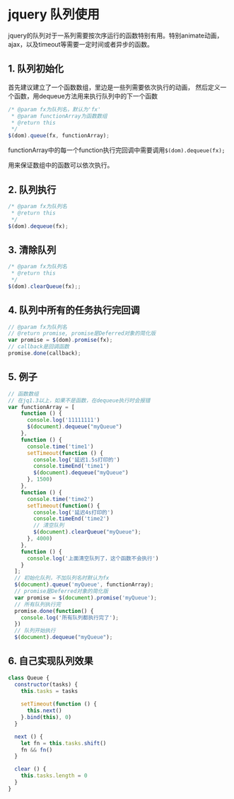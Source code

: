 # jquery 队列使用

jquery的队列对于一系列需要按次序运行的函数特别有用。特别animate动画，ajax，以及timeout等需要一定时间或者异步的函数。

## 1. 队列初始化

首先建议建立了一个函数数组，里边是一些列需要依次执行的动画，
然后定义一个函数，用dequeue方法用来执行队列中的下一个函数

```javascript
/* @param fx为队列名，默认为'fx'
 * @param functionArray为函数数组
 * @return this
 */
$(dom).queue(fx, functionArray); 
```

functionArray中的每一个function执行完回调中需要调用```$(dom).dequeue(fx);```

用来保证数组中的函数可以依次执行。

## 2. 队列执行

```javascript
/* @param fx为队列名
 * @return this
 */
$(dom).dequeue(fx);
```

## 3. 清除队列

```javascript
/* @param fx为队列名
 * @return this
 */
$(dom).clearQueue(fx);;
```

## 4. 队列中所有的任务执行完回调

```javascript
// @param fx为队列名
// @return promise, promise是Deferred对象的简化版
var promise = $(dom).promise(fx);
// callback是回调函数
promise.done(callback);
```

## 5. 例子

```javascript
// 函数数组
// 在jq1.3以上，如果不是函数，在dequeue执行时会报错
var functionArray = [
    function () {
      console.log('11111111')
      $(document).dequeue("myQueue")
    },
    function () {
      console.time('time1')
      setTimeout(function () {
        console.log('延迟1.5s打印的')
        console.timeEnd('time1')
        $(document).dequeue("myQueue")
      }, 1500)
    },
    function () {
      console.time('time2')
      setTimeout(function() {
        console.log('延迟4s打印的')
        console.timeEnd('time2')
        // 清空队列
        $(document).clearQueue("myQueue");
      }, 4000)
    },
    function () {
      console.log('上面清空队列了，这个函数不会执行')
    }
  ];
  // 初始化队列，不加队列名时默认为fx
  $(document).queue('myQueue', functionArray);
  // promise是Deferred对象的简化版
  var promise = $(document).promise('myQueue');
  // 所有队列执行完
  promise.done(function() {
    console.log('所有队列都执行完了');
  })
  // 队列开始执行
  $(document).dequeue("myQueue");
```

## 6. 自己实现队列效果

```javascript
class Queue {
  constructor(tasks) {
    this.tasks = tasks
    
    setTimeout(function () {
      this.next()
    }.bind(this), 0)
  }

  next () {
    let fn = this.tasks.shift()
    fn && fn()
  }

  clear () {
    this.tasks.length = 0
  }
}
```